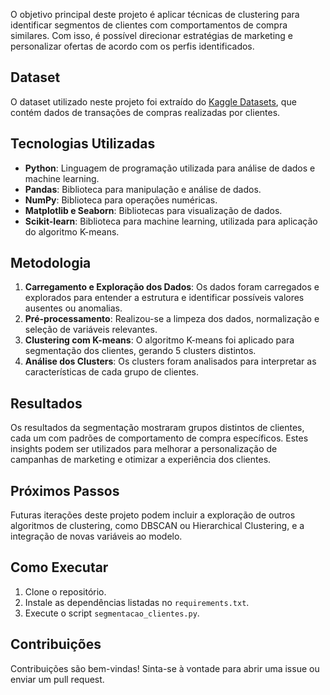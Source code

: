 O objetivo principal deste projeto é aplicar técnicas de clustering para identificar segmentos de clientes com comportamentos de compra similares. Com isso, é possível direcionar estratégias de marketing e personalizar ofertas de acordo com os perfis identificados.

## Dataset

O dataset utilizado neste projeto foi extraído do [Kaggle Datasets](https://www.kaggle.com/), que contém dados de transações de compras realizadas por clientes.

## Tecnologias Utilizadas

- **Python**: Linguagem de programação utilizada para análise de dados e machine learning.
- **Pandas**: Biblioteca para manipulação e análise de dados.
- **NumPy**: Biblioteca para operações numéricas.
- **Matplotlib e Seaborn**: Bibliotecas para visualização de dados.
- **Scikit-learn**: Biblioteca para machine learning, utilizada para aplicação do algoritmo K-means.

## Metodologia

1. **Carregamento e Exploração dos Dados**: Os dados foram carregados e explorados para entender a estrutura e identificar possíveis valores ausentes ou anomalias.
2. **Pré-processamento**: Realizou-se a limpeza dos dados, normalização e seleção de variáveis relevantes.
3. **Clustering com K-means**: O algoritmo K-means foi aplicado para segmentação dos clientes, gerando 5 clusters distintos.
4. **Análise dos Clusters**: Os clusters foram analisados para interpretar as características de cada grupo de clientes.

## Resultados

Os resultados da segmentação mostraram grupos distintos de clientes, cada um com padrões de comportamento de compra específicos. Estes insights podem ser utilizados para melhorar a personalização de campanhas de marketing e otimizar a experiência dos clientes.

## Próximos Passos

Futuras iterações deste projeto podem incluir a exploração de outros algoritmos de clustering, como DBSCAN ou Hierarchical Clustering, e a integração de novas variáveis ao modelo.

## Como Executar

1. Clone o repositório.
2. Instale as dependências listadas no `requirements.txt`.
3. Execute o script `segmentacao_clientes.py`.

## Contribuições

Contribuições são bem-vindas! Sinta-se à vontade para abrir uma issue ou enviar um pull request.
